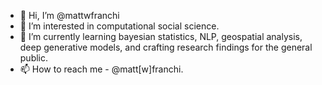 - 👋 Hi, I’m @mattwfranchi
- 👀 I’m interested in computational social science. 
- 🌱 I’m currently learning bayesian statistics, NLP, geospatial analysis, deep generative models, and crafting research findings for the general public. 
- 📫 How to reach me - @matt[w]franchi.

<!---
mattwfranchi/mattwfranchi is a ✨ special ✨ repository because its `README.md` (this file) appears on your GitHub profile.
You can click the Preview link to take a look at your changes.
--->
